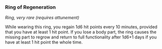 ### Ring of Regeneration

*Ring, very rare (requires attunement)*

While wearing this ring, you regain 1d6 hit points every 10 minutes, provided that you have at least 1 hit point. If you lose a body part, the ring causes the missing part to regrow and return to full functionality after 1d6+1 days if you have at least 1 hit point the whole time.
